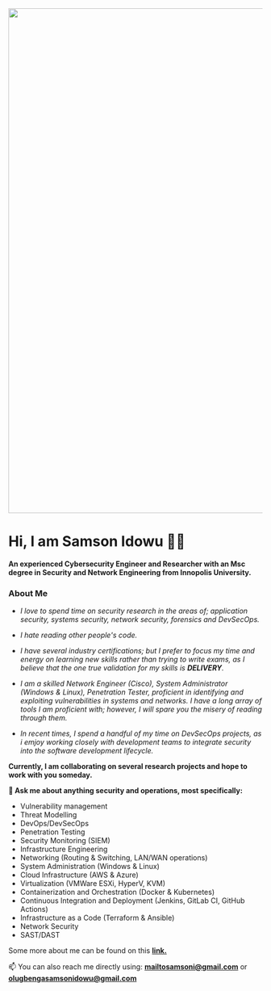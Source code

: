 <div id="header" align="center">
  <img src="https://cdn.dribbble.com/users/2335312/screenshots/14662886/media/f7d773cd80705ed35d20c41d8d0a5907.gif" width="1000"/> 
</div>

# Hi, I am Samson Idowu 👋🏽
**An experienced Cybersecurity Engineer and Researcher with an Msc degree in Security and Network Engineering from Innopolis University.**

### **About Me**

- *I love to spend time on security research in the areas of; application security, systems security, network security, forensics and DevSecOps.*

- *I hate reading other people's code.*

- *I have several industry certifications; but I prefer to focus my time and energy on learning new skills rather than trying to write exams, as I believe that the one true validation for my skills is **DELIVERY**.*

- *I am a skilled Network Engineer (Cisco), System Administrator (Windows & Linux), Penetration Tester, proficient in identifying and exploiting vulnerabilities in systems and networks. I have a long array of tools I am proficient with; however, I will spare you the misery of reading through them.*

- *In recent times, I spend a handful of my time on DevSecOps projects, as i emjoy working closely with development teams to integrate security into the software development lifecycle.*

**Currently, I am collaborating on several research projects and hope to work with you someday.**



**💬 Ask me about anything security and operations, most specifically:**

- Vulnerability management 
- Threat Modelling 
- DevOps/DevSecOps
- Penetration Testing
- Security Monitoring (SIEM)
- Infrastructure Engineering
- Networking (Routing & Switching, LAN/WAN operations)
- System Administration (Windows & Linux)
- Cloud Infrastructure (AWS & Azure) 
- Virtualization (VMWare ESXi, HyperV, KVM)
- Containerization and Orchestration (Docker & Kubernetes)
- Continuous Integration and Deployment (Jenkins, GitLab CI, GitHub Actions)
- Infrastructure as a Code (Terraform & Ansible)
- Network Security
- SAST/DAST



Some more about me can be found on this [**link.**](https://samsonidowu.netlify.app/)



📫 You can also reach me directly using: **mailtosamsoni@gmail.com** or **olugbengasamsonidowu@gmail.com**

<!--
